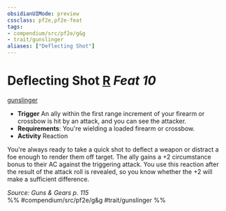 ```yaml
---
obsidianUIMode: preview
cssclass: pf2e,pf2e-feat
tags:
- compendium/src/pf2e/g&g
- trait/gunslinger
aliases: ["Deflecting Shot"]
---
```

# Deflecting Shot  [R](../../Rules/core-rulebook/chapter-9-playing-the-game.md#Actions "Reaction") *Feat 10*  
[gunslinger](../../Rules/traits/gunslinger-g-g.md)  

- **Trigger** An ally within the first range increment of your firearm or crossbow is hit by an attack, and you can see the attacker.
- **Requirements**: You're wielding a loaded firearm or crossbow.
- **Activity** Reaction

You're always ready to take a quick shot to deflect a weapon or distract a foe enough to render them off target. The ally gains a +2 circumstance bonus to their AC against the triggering attack. You use this reaction after the result of the attack roll is revealed, so you know whether the +2 will make a sufficient difference.

*Source: Guns & Gears p. 115*  
%% #compendium/src/pf2e/g&g #trait/gunslinger %%